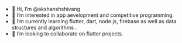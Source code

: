 - 👋 Hi, I’m @akshanshshivang
- 👀 I’m interested in app aevelopment and competitive programming.
- 🌱 I’m currently learning flutter, dart, node.js, firebase as well as data structures and algorithms .
- 💞️ I’m looking to collaborate on flutter projects.

<!---
akshanshshivang/akshanshshivang is a ✨ special ✨ repository because its `README.md` (this file) appears on your GitHub profile.
You can click the Preview link to take a look at your changes.
--->
